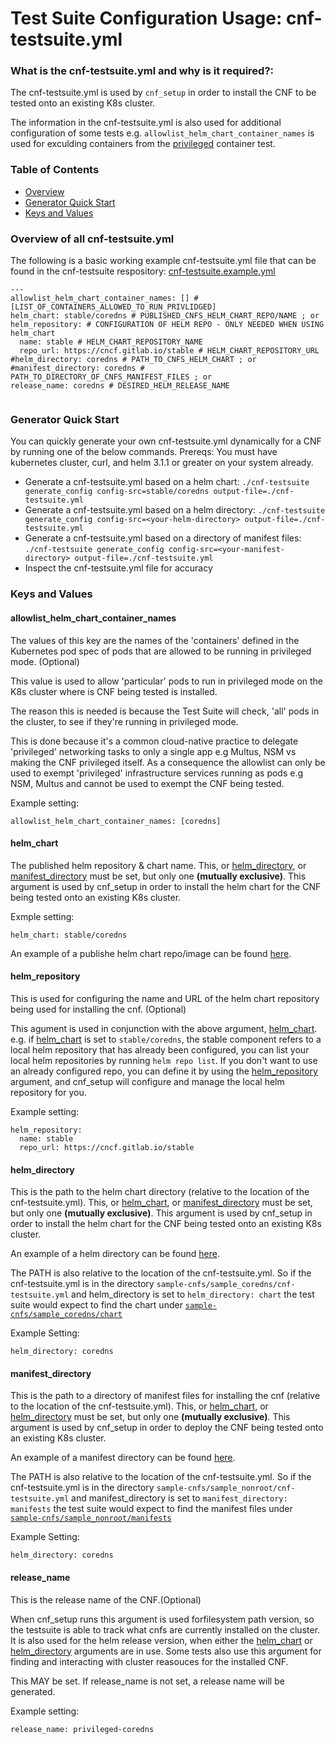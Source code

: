 # Test Suite Configuration Usage: cnf-testsuite.yml
### What is the cnf-testsuite.yml and why is it required?:

The cnf-testsuite.yml is used by `cnf_setup` in order to install the CNF to be tested onto an existing K8s cluster. 


The information in the cnf-testsuite.yml is also used for additional configuration of some tests e.g. `allowlist_helm_chart_container_names` is used for exculding containers from the [privileged](https://github.com/cncf/cnf-testsuite/blob/main/src/tasks/workload/security.cr#L196) container test.


### Table of Contents

- [Overview](#Overview-of-all-cnf-testsuite.yml)
- [Generator Quick Start](#Generator-Quick-Start)
- [Keys and Values](#Keys-and-Values)


### Overview of all cnf-testsuite.yml

The following is a basic working example cnf-testsuite.yml file that can be found in the cnf-testsuite respository: [cnf-testsuite.example.yml](https://github.com/cncf/cnf-testsuite/blob/CNF_TESTSUITE_YML%231357/example-cnfs/coredns/cnf-testsuite.yml)

```yaml=
---
allowlist_helm_chart_container_names: [] # [LIST_OF_CONTAINERS_ALLOWED_TO_RUN_PRIVLIDGED]
helm_chart: stable/coredns # PUBLISHED_CNFS_HELM_CHART_REPO/NAME ; or
helm_repository: # CONFIGURATION OF HELM REPO - ONLY NEEDED WHEN USING helm_chart 
  name: stable # HELM_CHART_REPOSITORY_NAME
  repo_url: https://cncf.gitlab.io/stable # HELM_CHART_REPOSITORY_URL
#helm_directory: coredns # PATH_TO_CNFS_HELM_CHART ; or
#manifest_directory: coredns # PATH_TO_DIRECTORY_OF_CNFS_MANIFEST_FILES ; or
release_name: coredns # DESIRED_HELM_RELEASE_NAME


```

### Generator Quick Start 
You can quickly generate your own cnf-testsuite.yml dynamically for a CNF by running one of the below commands.
Prereqs: You must have kubernetes cluster, curl, and helm 3.1.1 or greater on your system already.

- Generate a cnf-testsuite.yml based on a helm chart:  `./cnf-testsuite generate_config config-src=stable/coredns output-file=./cnf-testsuite.yml`
- Generate a cnf-testsuite.yml based on a helm directory:  `./cnf-testsuite generate_config config-src=<your-helm-directory> output-file=./cnf-testsuite.yml`
- Generate a cnf-testsuite.yml based on a directory of manifest files:  `./cnf-testsuite generate_config config-src=<your-manifest-directory> output-file=./cnf-testsuite.yml`
- Inspect the cnf-testsuite.yml file for accuracy

### Keys and Values

#### allowlist_helm_chart_container_names

The values of this key are the names of the 'containers' defined in the Kubernetes pod spec of pods that are allowed to be running in privileged mode. (Optional)

This value is used to allow 'particular' pods to run in privileged mode on the K8s cluster where is CNF being tested is installed.

The reason this is needed is because the Test Suite will check, 'all' pods in the cluster, to see if they're running in privileged mode.

This is done because it's a common cloud-native practice to delegate 'privileged' networking tasks to only a single app e.g Multus, NSM vs making the CNF privileged itself. As a consequence the allowlist can only be used to exempt 'privileged' infrastructure services running as pods e.g NSM, Multus and cannot be used to exempt the CNF being tested.

Example setting:

`allowlist_helm_chart_container_names: [coredns]`



#### helm_chart

The published helm repository & chart name. This, or [helm_directory](#helm_directory), or [manifest_directory](#manifest_directory) must be set, but only one **(mutually exclusive)**. This argument is used by cnf_setup in order to install the helm chart for the CNF being tested onto an existing K8s cluster.


Exmple setting:

`helm_chart: stable/coredns`

An example of a publishe helm chart repo/image can be found [here](https://github.com/helm/charts/tree/master/stable/coredns#tldr).

#### helm_repository

This is used for configuring the name and URL of the helm chart repository being used for installing the cnf. (Optional) 

This agument is used in conjunction with the above argument, [helm_chart](#helm_chart). e.g. if [helm_chart](#helm_chart) is set to `stable/coredns`, the stable component refers to a local helm repository that has already been configured, you can list your local helm repositories by running `helm repo list`. If you don't want to use an already configured repo, you can define it by using the [helm_repository](#helm_repository) argument, and cnf_setup will configure and manage the local helm repository for you.

Example setting:

```yaml=
helm_repository:
  name: stable
  repo_url: https://cncf.gitlab.io/stable
```


#### helm_directory

This is the path to the helm chart directory (relative to the location of the cnf-testsuite.yml). This, or [helm_chart](#helm_chart), or [manifest_directory](#manifest_directory) must be set, but only one **(mutually exclusive)**. This argument is used by cnf_setup in order to install the helm chart for the CNF being tested onto an existing K8s cluster.

 
An example of a helm directory can be found [here](https://github.com/helm/charts/tree/master/stable/coredns).

The PATH is also relative to the location of the cnf-testsuite.yml. So if the cnf-testsuite.yml is in the directory `sample-cnfs/sample_coredns/cnf-testsuite.yml` and helm_directory is set to `helm_directory: chart` the test suite would expect to find the chart under [`sample-cnfs/sample_coredns/chart`](https://github.com/cncf/cnf-testsuite/tree/main/sample-cnfs/sample_coredns/chart)

Example Setting:

`helm_directory: coredns`


#### manifest_directory

This is the path to a directory of manifest files for installing the cnf (relative to the location of the cnf-testsuite.yml). This, or [helm_chart](#helm_chart), or [helm_directory](#helm_directory) must be set, but only one **(mutually exclusive)**. This argument is used by cnf_setup in order to deploy the CNF being tested onto an existing K8s cluster.


An example of a manifest directory can be found [here](https://github.com/cncf/cnf-testsuite/tree/main/sample-cnfs/sample_nonroot/manifests).

The PATH is also relative to the location of the cnf-testsuite.yml. So if the cnf-testsuite.yml is in the directory `sample-cnfs/sample_nonroot/cnf-testsuite.yml` and manifest_directory is set to `manifest_directory: manifests` the test suite would expect to find the manifest files under [`sample-cnfs/sample_nonroot/manifests`](https://github.com/cncf/cnf-testsuite/tree/main/sample-cnfs/sample_nonroot/manifests)

Example Setting:

`helm_directory: coredns`



#### release_name

This is the release name of the CNF.(Optional)

When cnf_setup runs this argument is used forfilesystem path version, so the testsuite is able to track what cnfs are currently installed on the cluster. It is also used for the helm release version, when either the [helm_chart](#helm_chart) or [helm_directory](#helm_directory) arguments are in use. Some tests also use this argument for finding and interacting with cluster reasouces for the installed CNF.

This MAY be set. If release_name is not set, a release name will be generated.


Example setting:

`release_name: privileged-coredns`


